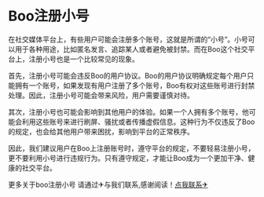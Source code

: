 # Boo注册小号

在社交媒体平台上，有些用户可能会注册多个账号，这就是所谓的“小号”。小号可以用于各种用途，比如匿名发言、追踪某人或者避免被封禁。而在Boo这个社交平台上，注册小号也是一个比较常见的现象。

首先，注册小号可能会违反Boo的用户协议。Boo的用户协议明确规定每个用户只能拥有一个账号，如果发现有用户注册了多个账号，Boo有权对这些账号进行封禁处理。因此，注册小号可能会带来风险，用户需要谨慎对待。

其次，注册小号也可能会影响到其他用户的体验。如果一个人拥有多个账号，他可能会利用这些账号来进行刷屏、骚扰或者传播虚假信息。这种行为不仅违反了Boo的规定，也会给其他用户带来困扰，影响到平台的正常秩序。

因此，我们建议用户在Boo上注册账号时，遵守平台的规定，不要轻易注册小号，更不要利用小号进行违规行为。只有遵守规定，才能让Boo成为一个更加干净、健康的社交平台。

更多关于boo注册小号 请通过✈与我们联系,感谢阅读！[点我联系✈](https://data.G208.com)